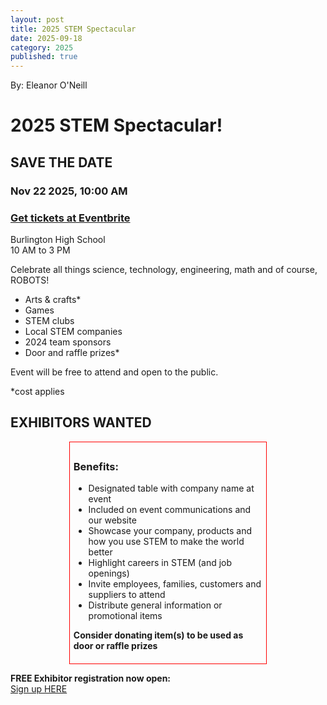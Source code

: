 ```yaml
---
layout: post
title: 2025 STEM Spectacular
date: 2025-09-18
category: 2025
published: true
---
```

By: Eleanor O'Neill

<h1>2025 STEM Spectacular!</h1>
<h2>SAVE THE DATE</h2>
<h3>Nov 22 2025, 10:00 AM</h3>

### [Get tickets at Eventbrite](https://www.eventbrite.com/e/stem-spectatcular-tickets-1762949723079?aff=oddtdtcreator)

Burlington High School<br />
10 AM to 3 PM

Celebrate all things science, technology, engineering, math and of course, ROBOTS!

- Arts & crafts*
- Games
- STEM clubs
- Local STEM companies
- 2024 team sponsors
- Door and raffle prizes*

Event will be free to attend and open to the public.

*cost applies

<h2>EXHIBITORS WANTED</h2>

<div style="border: 1px solid red; padding: 6px; max-width: 60%; margin: 0 auto; overflow: hidden;">
  <h3>Benefits:</h3>
  <ul>
    <li>Designated table with company name at event</li>
    <li>Included on event communications and our website</li>
    <li>Showcase your company, products and how you use STEM to make the world better</li>
    <li>Highlight careers in STEM (and job openings)</li>
    <li>Invite employees, families, customers and suppliers to attend</li>
    <li>Distribute general information or promotional items</li>
  </ul>

  <strong>Consider donating item(s) to be used as door or raffle prizes</strong>
</div>

**FREE Exhibitor registration now open:**  
<a href="https://www.signupgenius.com/go/60B044DA5A82C7-57664319-stem">Sign up HERE</a>
